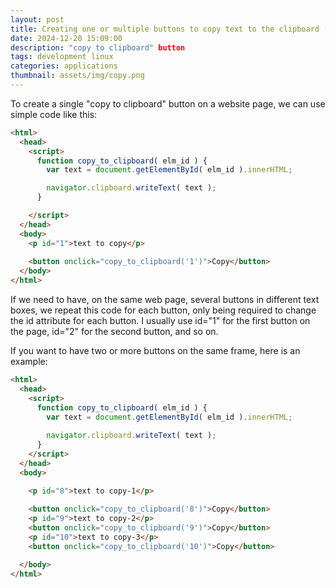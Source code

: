 ```yaml
---
layout: post
title: Creating one or multiple buttons to copy text to the clipboard (HTML and JavaScript)
date: 2024-12-20 15:09:00
description: "copy to clipboard" button
tags: development linux
categories: applications
thumbnail: assets/img/copy.png
---
```


To create a single "copy to clipboard" button on a website page, we can use simple code like this:

```html
<html>
  <head>
    <script>
      function copy_to_clipboard( elm_id ) {
        var text = document.getElementById( elm_id ).innerHTML;

        navigator.clipboard.writeText( text );
      }

    </script>
  </head>
  <body>
    <p id="1">text to copy</p>
   
    <button onclick="copy_to_clipboard('1')">Copy</button>
  </body>
</html>
```

If we need to have, on the same web page, several buttons in different text boxes, we repeat this code for each button, only being required to change the id attribute for each button. I usually use id="1" for the first button on the page, id="2" for the second button, and so on.

If you want to have two or more buttons on the same frame, here is an example:

```html
<html>
  <head>
    <script>
      function copy_to_clipboard( elm_id ) {
        var text = document.getElementById( elm_id ).innerHTML;
        
        navigator.clipboard.writeText( text );
      }
    </script>
  </head>
  <body>

    <p id="8">text to copy-1</p>
   
    <button onclick="copy_to_clipboard('8')">Copy</button>
    <p id="9">text to copy-2</p>
    <button onclick="copy_to_clipboard('9')">Copy</button>
    <p id="10">text to copy-3</p>
    <button onclick="copy_to_clipboard('10')">Copy</button>

  </body>
</html>
```

&nbsp;

<script src="https://giscus.app/client.js"
        data-repo="pratajo/pratajo.github.io"
        data-repo-id="R_kgDONl93Sw"
        data-category="Comments"
        data-category-id="DIC_kwDONl93S84Cl7yv"
        data-mapping="title"
        data-strict="1"
        data-reactions-enabled="1"
        data-emit-metadata="0"
        data-input-position="bottom"
        data-theme="preferred_color_scheme"
        data-lang="en"
        crossorigin="anonymous"
        async>
</script>
